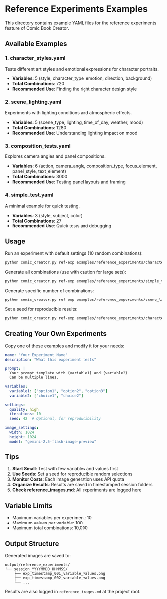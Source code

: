 # Reference Experiments Examples

This directory contains example YAML files for the reference experiments feature of Comic Book Creator.

## Available Examples

### 1. character_styles.yaml
Tests different art styles and emotional expressions for character portraits.
- **Variables**: 5 (style, character_type, emotion, direction, background)
- **Total Combinations**: 720
- **Recommended Use**: Finding the right character design style

### 2. scene_lighting.yaml
Experiments with lighting conditions and atmospheric effects.
- **Variables**: 5 (scene_type, lighting, time_of_day, weather, mood)
- **Total Combinations**: 1280
- **Recommended Use**: Understanding lighting impact on mood

### 3. composition_tests.yaml
Explores camera angles and panel compositions.
- **Variables**: 6 (action, camera_angle, composition_type, focus_element, panel_style, text_element)
- **Total Combinations**: 3000
- **Recommended Use**: Testing panel layouts and framing

### 4. simple_test.yaml
A minimal example for quick testing.
- **Variables**: 3 (style, subject, color)
- **Total Combinations**: 27
- **Recommended Use**: Quick tests and debugging

## Usage

Run an experiment with default settings (10 random combinations):
```bash
python comic_creator.py ref-exp examples/reference_experiments/character_styles.yaml
```

Generate all combinations (use with caution for large sets):
```bash
python comic_creator.py ref-exp examples/reference_experiments/simple_test.yaml --iterations all
```

Generate specific number of combinations:
```bash
python comic_creator.py ref-exp examples/reference_experiments/scene_lighting.yaml --iterations 20
```

Set a seed for reproducible results:
```bash
python comic_creator.py ref-exp examples/reference_experiments/character_styles.yaml --seed 42
```

## Creating Your Own Experiments

Copy one of these examples and modify it for your needs:

```yaml
name: "Your Experiment Name"
description: "What this experiment tests"

prompt: |
  Your prompt template with {variable1} and {variable2}.
  Can be multiple lines.

variables:
  variable1: ["option1", "option2", "option3"]
  variable2: ["choice1", "choice2"]

settings:
  quality: high
  iterations: 10
  seed: 42  # Optional, for reproducibility

image_settings:
  width: 1024
  height: 1024
  model: "gemini-2.5-flash-image-preview"
```

## Tips

1. **Start Small**: Test with few variables and values first
2. **Use Seeds**: Set a seed for reproducible random selections
3. **Monitor Costs**: Each image generation uses API quota
4. **Organize Results**: Results are saved in timestamped session folders
5. **Check reference_images.md**: All experiments are logged here

## Variable Limits

- Maximum variables per experiment: 10
- Maximum values per variable: 100
- Maximum total combinations: 10,000

## Output Structure

Generated images are saved to:
```
output/reference_experiments/
└── session_YYYYMMDD_HHMMSS/
    ├── exp_timestamp_001_variable_values.png
    ├── exp_timestamp_002_variable_values.png
    └── ...
```

Results are also logged in `reference_images.md` at the project root.